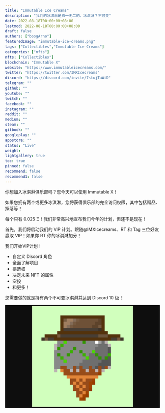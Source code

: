 ```yaml
---
title: "Immutable Ice Creams"
description: "我们的冰淇淋是独一无二的。冰淇淋？不可变"
date: 2022-08-18T00:00:00+08:00
lastmod: 2022-08-18T00:00:00+08:00
draft: false
authors: ["boogArno"]
featuredImage: "immutable-ice-creams.png"
tags: ["Collectibles","Immutable Ice Creams"]
categories: ["nfts"]
nfts: ["Collectibles"]
blockchain: "Immutable X"
website: "https://www.immutableicecreams.com/"
twitter: "https://twitter.com/IMXIcecreams"
discord: "https://discord.com/invite/7stujTaWtD"
telegram: ""
github: ""
youtube: ""
twitch: ""
facebook: ""
instagram: ""
reddit: ""
medium: ""
steam: ""
gitbook: ""
googleplay: ""
appstore: ""
status: "Live"
weight: 
lightgallery: true
toc: true
pinned: false
recommend: false
recommend1: false
---
```

你想加入冰淇淋俱乐部吗？您今天可以使用 Immutable X！

如果您拥有两个或更多冰淇淋，您将获得俱乐部的完全访问权限，其中包括赠品、掉落等！

每个只有 0.025 Ξ！我们非常高兴地宣布我们今年的计划，但还不是现在！

首先，我们将启动我们的 VIP 计划。跟随@IMXIcecreams、RT 和 Tag 三位好友赢取 VIP！如果你 RT 你的冰淇淋加分！

我们开始VIP计划！

- 自定义 Discord 角色
- 全面了解项目
- 票选权
- 决定未来 NFT 的属性
- 空投
- 和更多！

您需要做的就是持有两个不可变冰淇淋并达到 Discord 10 级！

![immutableicecreams-dapp-collectibles-immutablex-image1_0a885e1699c91d2c4848356b3a8ee2eb](immutableicecreams-dapp-collectibles-immutablex-image1_0a885e1699c91d2c4848356b3a8ee2eb.png)
